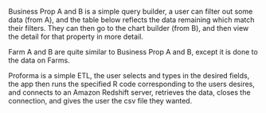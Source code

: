 Business Prop A and B is a simple query builder, a user can filter out some data (from A), and the table below reflects the data remaining which match their filters.  They can then go to the chart builder (from B), and then view the detail for that property in more detail.

Farm A and B are quite similar to Business Prop A and B, except it is done to the data on Farms.

Proforma is a simple ETL, the user selects and types in the desired fields, the app then runs the specified R code corresponding to the users desires, and connects to an Amazon Redshift server, retrieves the data, closes the connection, and gives the user the csv file they wanted.
